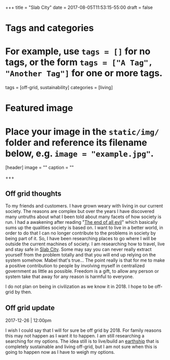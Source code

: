 +++
title = "Slab City"
date = 2017-08-05T11:53:15-55:00
draft = false

# Tags and categories
# For example, use `tags = []` for no tags, or the form `tags = ["A Tag", "Another Tag"]` for one or more tags.
tags = [off-grid, sustainability]
categories = [living]

# Featured image
# Place your image in the `static/img/` folder and reference its filename below, e.g. `image = "example.jpg"`.
[header]
image = ""
caption = ""

+++

## Off grid thoughts

To my friends and customers. I have grown weary with living in our current society. The reasons are complex but over the years I have discovered many untruths about what I been told about many facets of how society is run. I had a awakening after reading "<a href="https://scottrlarson.github.io/activism/commonwealths/document/end-of-all-evil.html">The end of all evil</a>" which basically sums up the qualities society is based on. I want to live in a better world, in order to do that I can no longer contribute to the problems in society by being part of it.
So, I have been researching places to go where I will be outside the current machines of society. I am researching how to travel, live and stay safe in <a href="http://www.theplaidzebra.com/the-last-free-place-in-america/">Slab City</a>. Some may say you can never really extract yourself from the problem totally and that you will end up relying on the system somehow. Mabel that's true... The point really is that for me to make a positive contribution to people by involving myself in centralized government as little as possible. Freedom is a gift, to allow any person or system take that away for any reason is harmful to everyone.

I do not plan on being in civilization as we know it in 2018. I hope to be off-grid by then.

## Off grid update

2017-12-26 | 12:00pm

I wish I could say that I will for sure be off grid by 2018. For family reasons this may not happen as I want it to happen. I am still researching a searching for my options. The idea still is to live/build an [earthship](http://earthship.com) that is completely sustainable and living off-grid, but I am not sure when this is going to happen now as I have to weigh my options.